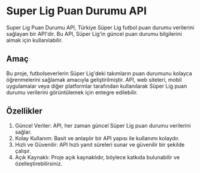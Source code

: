 # Super Lig Puan Durumu API
Super Lig Puan Durumu API, Türkiye Süper Lig futbol puan durumu verilerini sağlayan bir API'dir. Bu API, Süper Lig'in güncel puan durumu bilgilerini almak için kullanılabilir.
## Amaç
Bu proje, futbolseverlerin Süper Lig'deki takımların puan durumunu kolayca öğrenmelerini sağlamak amacıyla geliştirilmiştir. API, web siteleri, mobil uygulamalar veya diğer platformlar tarafından kullanılarak Süper Lig puan durumu verilerini görüntülemek için entegre edilebilir.
## Özellikler
1. Güncel Veriler: API, her zaman güncel Süper Lig puan durumu verilerini sağlar.
2. Kolay Kullanım: Basit ve anlaşılır bir API yapısı ile kullanımı kolaydır.
3. Hızlı ve Güvenilir: API hızlı yanıt süreleri sunar ve güvenilir bir şekilde çalışır.
4. Açık Kaynaklı: Proje açık kaynaklıdır, böylece katkıda bulunabilir ve özelleştirebilirsiniz.



